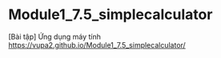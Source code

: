 # Module1_7.5_simplecalculator
[Bài tập] Ứng dụng máy tính\
https://vupa2.github.io/Module1_7.5_simplecalculator/
